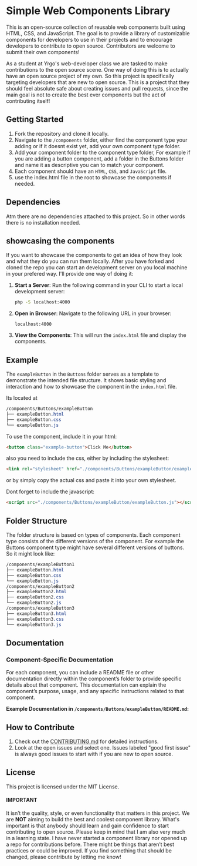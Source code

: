 # Simple Web Components Library

This is an open-source collection of reusable web components built using HTML, CSS, and JavaScript. The goal is to provide a library of customizable components for developers to use in their projects and to encourage developers to contribute to open source. Contributors are welcome to submit their own components!

As a student at Yrgo's web-developer class we are tasked to make contributions to the open source scene. One way of doing this is to actually have an open source project of my own. So this project is specifically targeting developers that are new to open source. This is a project that they should feel absolute safe about creating issues and pull requests, since the main goal is not to create the best ever components but the act of contributing itself!

## Getting Started

1. Fork the repository and clone it locally.
2. Navigate to the `/components` folder, either find the component type your adding or if it doesnt exist yet, add your own component type folder.
3. Add your component folder to the component type folder, For example if you are adding a button component, add a folder in the Buttons folder and name it as descriptive you can to match your component.
4. Each component should have an `HTML`, `CSS`, and `JavaScript` file.
5. use the index.html file in the root to showcase the components if needed.

## Dependencies

Atm there are no dependencies attached to this project. So in other words there is no installation needed.

## showcasing the components

If you want to showcase the components to get an idea of how they look and what they do you can run them locally. After you have forked and cloned the repo you can start an development server on you local machine in your prefered way. I'll provide one way of doing it: 

1. **Start a Server**: Run the following command in your CLI to start a local development server:
    ```bash
    php -S localhost:4000
    ```
2. **Open in Browser**: Navigate to the following URL in your browser:
    ```plaintext
    localhost:4000
    ```

3. **View the Components**: This will run the `index.html` file and display the components.

## Example

The `exampleButton` in the `Buttons` folder serves as a template to demonstrate the intended file structure. It shows basic styling and interaction and how to showcase the component in the `index.html` file.


Its located at 
```css
/components/Buttons/exampleButton
├── exampleButton.html
├── exampleButton.css
└── exampleButton.js
```
To use the component, include it in your html: 
```html
<button class="example-button">Click Me</button>
```

also you need to include the css, either by including the stylesheet: 
```html
<link rel="stylesheet" href="./components/Buttons/exampleButton/exampleButton.css">
```
or by simply copy the actual css and paste it into your own stylesheet. 

Dont forget to include the javascript: 
```html
<script src="./components/Buttons/exampleButton/exampleButton.js"></script>
```

## Folder Structure

The folder structure is based on types of components. Each component type consists of the different versions of the component. For example the Buttons component type might have several different versions of buttons. So it might look like: 

```css
/components/exampleButton1
├── exampleButton.html
├── exampleButton.css
└── exampleButton.js
/components/exampleButton2
├── exampleButton2.html
├── exampleButton2.css
└── exampleButton2.js
/components/exampleButton3
├── exampleButton3.html
├── exampleButton3.css
└── exampleButton3.js
```

## Documentation

### **Component-Specific Documentation**

For each component, you can include a README file or other documentation directly within the component’s folder to provide specific details about that component. This documentation can explain the component’s purpose, usage, and any specific instructions related to that component.

**Example Documentation in `/components/Buttons/exampleButton/README.md`:**

## How to Contribute

1. Check out the [CONTRIBUTING.md](CONTRIBUTING.md) for detailed instructions.
2. Look at the open issues and select one. Issues labeled "good first issue" is always good issues to start with if you are new to open source.

## License

This project is licensed under the MIT License.

#### IMPORTANT
It isn’t the quality, style, or even functionality that matters in this project. We are **NOT** aiming to build the best and coolest component library. What's important is that anybody should learn and gain confidence to start contributing to open source. Please keep in mind that I am also very much in a learning state. I have never started a component library nor opened up a repo for contributions before. There might be things that aren’t best practices or could be improved. If you find something that should be changed, please contribute by letting me know!